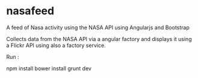 nasafeed
========

A feed of Nasa activity using the NASA API using Angularjs and Bootstrap

Collects data from the NASA API via a angular factory and displays it using a Flickr API using also a factory service.

Run : 

npm install
bower install
grunt dev
